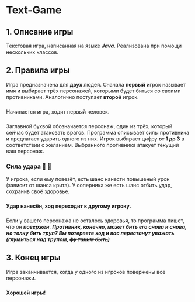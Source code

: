 # Text-Game
## 1. Описание игры
Текстовая игра, написанная на языке ***Java***. Реализована при помощи нескольких классов.
## 2. Правила игры
Игра предназначена для **двух** людей.
Сначала **первый** игрок называет имя и выбирает трёх персонажей, которыми будет биться со своими противниками. Аналогично поступает **второй** игрок.
###
Начинается игра, ходит первый человек.
###
Заглавной буквой обозначается персонаж, один из трёх, который сейчас будет атаковать врагов.
Программа описывает силы противника и предлагает ударить одного из них. Игрок выбирает цифру **от 1 до 3** в соответствии с желанием. Выбранного противника атакует текущий ваш персонаж. 
### Сила удара :mechanical_arm: :mechanical_arm:
У игрока, если ему повезёт, есть шанс нанести повышеный урон (зависит от шанса крита). У соперника же есть шанс отбить удар, сохранив своё здоровье.
###
**Удар нанесён, ход переходит к другому игроку.**
###
Если у вашего персонажа не осталось здоровья, то программа пишет, что он ***повержен***.
***Противник, конечно, может бить его снова и снова, но толку бить труп? Вы потеряете ход и вас перестанут уважать (глумиться над трупом, ~~фу таким быть~~)***
## 3. Конец игры
Игра заканчивается, когда у одного из игроков повержены все персонажи.
###
**Хорошей игры!**
